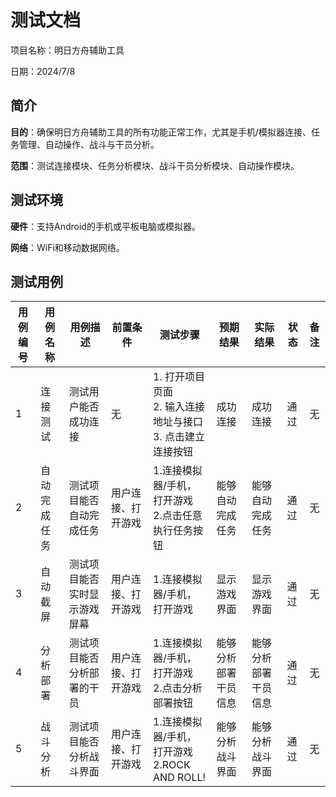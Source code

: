 # 测试文档

项目名称：明日方舟辅助工具

日期：2024/7/8

## 简介

**目的**：确保明日方舟辅助工具的所有功能正常工作，尤其是手机/模拟器连接、任务管理、自动操作、战斗与干员分析。 

**范围**：测试连接模块、任务分析模块、战斗干员分析模块、自动操作模块。

## 测试环境

**硬件**：支持Android的手机或平板电脑或模拟器。

**网络**：WiFi和移动数据网络。

## 测试用例

| 用例编号 | 用例名称     | 用例描述                     | 前置条件           | 测试步骤                                                     | 预期结果             | 实际结果             | 状态 | 备注 |
| -------- | ------------ | ---------------------------- | ------------------ | ------------------------------------------------------------ | -------------------- | -------------------- | ---- | :--: |
| 1        | 连接测试     | 测试用户能否成功连接         | 无                 | 1. 打开项目页面<br>2. 输入连接地址与接口<br>3. 点击建立连接按钮 | 成功连接             | 成功连接             | 通过 |  无  |
| 2        | 自动完成任务 | 测试项目能否自动完成任务     | 用户连接、打开游戏 | 1.连接模拟器/手机，打开游戏<br>2.点击任意执行任务按钮        | 能够自动完成任务     | 能够自动完成任务     | 通过 |  无  |
| 3        | 自动截屏     | 测试项目能否实时显示游戏屏幕 | 用户连接、打开游戏 | 1.连接模拟器/手机，打开游戏<br/>                             | 显示游戏界面         | 显示游戏界面         | 通过 |  无  |
| 4        | 分析部署     | 测试项目能否分析部署的干员   | 用户连接、打开游戏 | 1.连接模拟器/手机，打开游戏<br/>2.点击分析部署按钮           | 能够分析部署干员信息 | 能够分析部署干员信息 | 通过 |  无  |
| 5        | 战斗分析     | 测试项目能否分析战斗界面     | 用户连接、打开游戏 | 1.连接模拟器/手机，打开游戏<br/>2.ROCK AND ROLL!             | 能够分析战斗界面     | 能够分析战斗界面     | 通过 |  无  |

